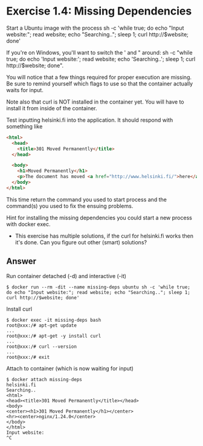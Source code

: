 # Exercise 1.4: Missing Dependencies

Start a Ubuntu image with the process sh -c 'while true; do echo "Input website:"; read website; echo "Searching.."; sleep 1; curl http://$website; done'

If you're on Windows, you'll want to switch the ' and " around: sh -c "while true; do echo 'Input website:'; read website; echo 'Searching..'; sleep 1; curl http://$website; done".

You will notice that a few things required for proper execution are missing. Be sure to remind yourself which flags to use so that the container actually waits for input.

Note also that curl is NOT installed in the container yet. You will have to install it from inside of the container.

Test inputting helsinki.fi into the application. It should respond with something like

```html
<html>
  <head>
    <title>301 Moved Permanently</title>
  </head>

  <body>
    <h1>Moved Permanently</h1>
    <p>The document has moved <a href="http://www.helsinki.fi/">here</a>.</p>
  </body>
</html>
```

This time return the command you used to start process and the command(s) you used to fix the ensuing problems.

Hint for installing the missing dependencies you could start a new process with docker exec.

- This exercise has multiple solutions, if the curl for helsinki.fi works then it's done. Can you figure out other (smart) solutions?

## Answer

Run container detached (-d) and interactive (-it)

```shell
$ docker run --rm -dit --name missing-deps ubuntu sh -c 'while true; do echo "Input website:"; read website; echo "Searching.."; sleep 1; curl http://$website; done'
```

Install curl

```shell
$ docker exec -it missing-deps bash
root@xxx:/# apt-get update
...
root@xxx:/# apt-get -y install curl
...
root@xxx:/# curl --version
...
root@xxx:/# exit
```

Attach to container (which is now waiting for input)

```shell
$ docker attach missing-deps
helsinki.fi
Searching..
<html>
<head><title>301 Moved Permanently</title></head>
<body>
<center><h1>301 Moved Permanently</h1></center>
<hr><center>nginx/1.24.0</center>
</body>
</html>
Input website:
^C
```
